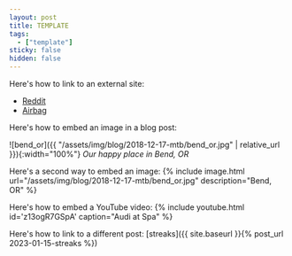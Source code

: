 ```yaml
---
layout: post
title: TEMPLATE
tags:
  - ["template"]
sticky: false
hidden: false
---
```


Here's how to link to an external site:
- [Reddit](https://reddit.com)
- [Airbag](https://airbagindustries.com)

Here's how to embed an image in a blog post:

![bend_or]({{ "/assets/img/blog/2018-12-17-mtb/bend_or.jpg" | relative_url }}){:width="100%"}
*Our happy place in Bend, OR*


Here's a second way to embed an image:
{% include image.html url="/assets/img/blog/2018-12-17-mtb/bend_or.jpg" description="Bend, OR" %}


Here's how to embed a YouTube video:
{% include youtube.html id='z13ogR7GSpA' caption="Audi at Spa" %}


Here's how to link to a different post:
[streaks]({{ site.baseurl }}{% post_url 2023-01-15-streaks %})